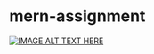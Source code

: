 # mern-assignment

[![IMAGE ALT TEXT HERE](https://img.youtube.com/vi/OPz10FroCTE/0.jpg)](https://www.youtube.com/watch?v=OPz10FroCTE)
